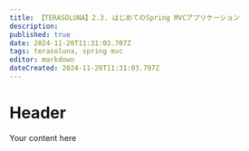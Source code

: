 ```yaml
---
title: 【TERASOLUNA】2.3. はじめてのSpring MVCアプリケーション
description: 
published: true
date: 2024-11-20T11:31:03.707Z
tags: terasoluna, spring mvc
editor: markdown
dateCreated: 2024-11-20T11:31:03.707Z
---
```


# Header
Your content here